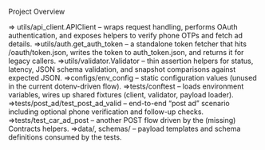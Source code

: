 
Project Overview

=> utils/api_client.APIClient – wraps request handling, performs OAuth authentication, and exposes helpers to verify phone OTPs and fetch ad details.
=>utils/auth.get_auth_token – a standalone token fetcher that hits /oauth/token.json, writes the token to auth_token.json, and returns it for legacy callers.
=>utils/validator.Validator – thin assertion helpers for status, latency, JSON schema validation, and snapshot comparisons against expected JSON.
=>configs/env_config – static configuration values (unused in the current dotenv-driven flow).
=>tests/conftest – loads environment variables, wires up shared fixtures (client, validator, payload loader).
=>tests/post_ad/test_post_ad_valid – end-to-end “post ad” scenario including optional phone verification and follow-up checks.
=>tests/test_car_ad_post – another POST flow driven by the (missing) Contracts helpers.
=>data/, schemas/ – payload templates and schema definitions consumed by the tests.
